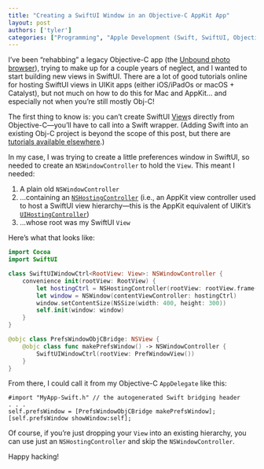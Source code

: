 ```yaml
---
title: "Creating a SwiftUI Window in an Objective-C AppKit App"
layout: post
authors: ['tyler']
categories: ["Programming", "Apple Development (Swift, SwiftUI, Objective-C, AppKit, and UIKit)"]
---
```


I’ve been “rehabbing” a legacy Objective-C app (the [Unbound photo browser](https://www.unboundapp.com)), trying to make up for a couple years of neglect, and I wanted to start building new views in SwiftUI. There are a lot of good tutorials online for hosting SwiftUI views in UIKit apps (either iOS/iPadOs or macOS + Catalyst), but not much on how to do this for Mac and AppKit… and especially not when you’re still mostly Obj-C!

The first thing to know is: you can’t create SwiftUI [View](https://developer.apple.com/documentation/swiftui/view#)s directly from Objective-C—you’ll have to call into a Swift wrapper. (Adding Swift into an existing Obj-C project is beyond the scope of this post, but there are [tutorials available elsewhere](https://mukeshthawani.com/swift_in_objective_c_framework).)

In my case, I was trying to create a little preferences window in SwiftUI, so needed to create an `NSWindowController` to hold the `View`. This meant I needed:

1.  A plain old `NSWindowController`
2.  …containing an [`NSHostingController`](https://developer.apple.com/documentation/swiftui/nshostingcontroller#) (i.e., an AppKit view controller used to host a SwiftUI view hierarchy—this is the AppKit equivalent of UIKit’s [`UIHostingController`](https://developer.apple.com/documentation/swiftui/uihostingcontroller#))
3.  …whose root was my SwiftUI `View`

Here’s what that looks like:

```swift
import Cocoa
import SwiftUI

class SwiftUIWindowCtrl<RootView: View>: NSWindowController {
    convenience init(rootView: RootView) {
        let hostingCtrl = NSHostingController(rootView: rootView.frame(width: 400, height: 300))
        let window = NSWindow(contentViewController: hostingCtrl)
        window.setContentSize(NSSize(width: 400, height: 300))
        self.init(window: window)
    }
}

@objc class PrefsWindowObjCBridge: NSView {
    @objc class func makePrefsWindow() -> NSWindowController {
        SwiftUIWindowCtrl(rootView: PrefWindowView())
    }
}
```

From there, I could call it from my Objective-C `AppDelegate` like this:

```objc
#import "MyApp-Swift.h" // the autogenerated Swift bridging header
. . .
self.prefsWindow = [PrefsWindowObjCBridge makePrefsWindow];
[self.prefsWindow showWindow:self];
```

Of course, if you’re just dropping your `View` into an existing hierarchy, you can use just an `NSHostingController` and skip the `NSWindowController`.

Happy hacking!





